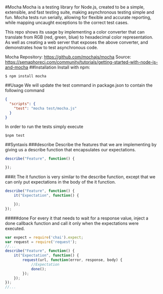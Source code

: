 #Mocha
Mocha is a testing library for Node.js, created to be a simple, extensible, and fast testing suite, making asynchronous testing simple and fun. Mocha tests run serially, allowing for flexible and accurate reporting, while mapping uncaught exceptions to the correct test cases.

This repo shows its usage by implementing a color converter that can translate from RGB (red, green, blue) to hexadecimal color representation. As well as creating a web server that exposes the above converter, and demonstrates how to test asynchronous code.

Mocha Repository: https://github.com/mochajs/mocha
Source: https://semaphoreci.com/community/tutorials/getting-started-with-node-js-and-mocha
##Installation
Install with npm:
```
$ npm install mocha
```
##Usage
We will update the test command in package.json to contain the following command
```json
{
  "scripts": {
    "test": "mocha test/mocha.js"
  }
}
```
In order to run the tests simply execute
```
$npm test
```
##Syntaxis
###describe
Describe the features that we are implementing by giving us a describe function that encapsulates our expectations.
```javascript
describe("Feature", function() {

});
```
###it
The it function is very similar to the describe function, except that we can only put expectations in the body of the it function.
```javascript
describe("Feature", function() {
    it("Expectation", function() {

    });
});
```
#####done
For every it that needs to wait for a response value, inject a done callback function and call it only when the expectations were executed.
```javascript
var expect = require('chai').expect;
var request = require('request');
//...
describe("Feature", function() {
    it("Expectation", function() {
        request(url, function(error, response, body) {
            //Expectation
            done();
        });
    });
});
//...
```

